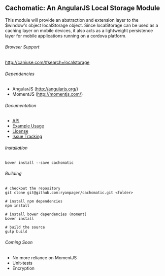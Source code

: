 ## Cachomatic: An AngularJS Local Storage Module

This module will provide an abstraction and extension layer to the $window's object localStorage object. Since localStorage can be used as a caching layer on mobile devices, it also acts as a lightweight persistence layer for mobile applications running on a cordova platform.

###### Browser Support

http://caniuse.com/#search=localstorage

###### Dependencies

* AngularJS (http://angularjs.org/)
* MomentJS (http://momentjs.com/)

###### Documentation

* [API](https://github.com/ryanpager/cachomatic/edit/master/API.md)
* [Example Usage](https://github.com/ryanpager/cachomatic/edit/master/example.html)
* [License](https://github.com/ryanpager/cachomatic/edit/master/LICENSE)
* [Issue Tracking](https://github.com/ryanpager/cachomatic/issues)

###### Installation

```
bower install --save cachomatic
```

###### Building

```
# checkout the repository
git clone git@github.com:ryanpager/cachomatic.git <folder>

# install npm dependencies
npm install

# install bower dependencies (moment)
bower install

# build the source
gulp build
```

###### Coming Soon

* No more reliance on MomentJS
* Unit-tests
* Encryption
